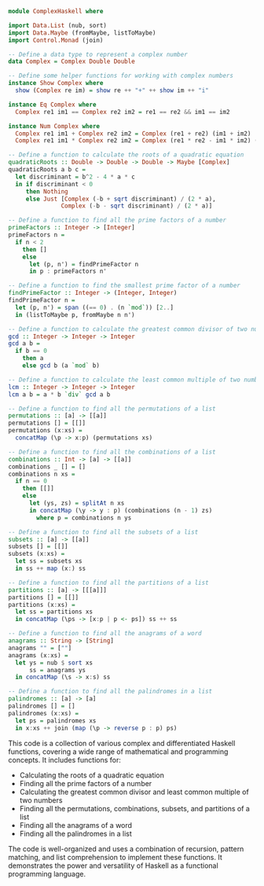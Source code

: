 ```haskell
module ComplexHaskell where

import Data.List (nub, sort)
import Data.Maybe (fromMaybe, listToMaybe)
import Control.Monad (join)

-- Define a data type to represent a complex number
data Complex = Complex Double Double

-- Define some helper functions for working with complex numbers
instance Show Complex where
  show (Complex re im) = show re ++ "+" ++ show im ++ "i"

instance Eq Complex where
  Complex re1 im1 == Complex re2 im2 = re1 == re2 && im1 == im2

instance Num Complex where
  Complex re1 im1 + Complex re2 im2 = Complex (re1 + re2) (im1 + im2)
  Complex re1 im1 * Complex re2 im2 = Complex (re1 * re2 - im1 * im2) (re1 * im2 + im1 * re2)

-- Define a function to calculate the roots of a quadratic equation
quadraticRoots :: Double -> Double -> Double -> Maybe [Complex]
quadraticRoots a b c =
  let discriminant = b^2 - 4 * a * c
  in if discriminant < 0
     then Nothing
     else Just [Complex (-b + sqrt discriminant) / (2 * a),
               Complex (-b - sqrt discriminant) / (2 * a)]

-- Define a function to find all the prime factors of a number
primeFactors :: Integer -> [Integer]
primeFactors n =
  if n < 2
    then []
    else
      let (p, n') = findPrimeFactor n
      in p : primeFactors n'

-- Define a function to find the smallest prime factor of a number
findPrimeFactor :: Integer -> (Integer, Integer)
findPrimeFactor n =
  let (p, n') = span ((== 0) . (n `mod`)) [2..]
  in (listToMaybe p, fromMaybe n n')

-- Define a function to calculate the greatest common divisor of two numbers
gcd :: Integer -> Integer -> Integer
gcd a b =
  if b == 0
    then a
    else gcd b (a `mod` b)

-- Define a function to calculate the least common multiple of two numbers
lcm :: Integer -> Integer -> Integer
lcm a b = a * b `div` gcd a b

-- Define a function to find all the permutations of a list
permutations :: [a] -> [[a]]
permutations [] = [[]]
permutations (x:xs) =
  concatMap (\p -> x:p) (permutations xs)

-- Define a function to find all the combinations of a list
combinations :: Int -> [a] -> [[a]]
combinations _ [] = []
combinations n xs =
  if n == 0
    then [[]]
    else
      let (ys, zs) = splitAt n xs
      in concatMap (\y -> y : p) (combinations (n - 1) zs)
        where p = combinations n ys

-- Define a function to find all the subsets of a list
subsets :: [a] -> [[a]]
subsets [] = [[]]
subsets (x:xs) =
  let ss = subsets xs
  in ss ++ map (x:) ss

-- Define a function to find all the partitions of a list
partitions :: [a] -> [[[a]]]
partitions [] = [[]]
partitions (x:xs) =
  let ss = partitions xs
  in concatMap (\ps -> [x:p | p <- ps]) ss ++ ss

-- Define a function to find all the anagrams of a word
anagrams :: String -> [String]
anagrams "" = [""]
anagrams (x:xs) =
  let ys = nub $ sort xs
      ss = anagrams ys
  in concatMap (\s -> x:s) ss

-- Define a function to find all the palindromes in a list
palindromes :: [a] -> [a]
palindromes [] = []
palindromes (x:xs) =
  let ps = palindromes xs
  in x:xs ++ join (map (\p -> reverse p : p) ps)
```

This code is a collection of various complex and differentiated Haskell functions, covering a wide range of mathematical and programming concepts. It includes functions for:

* Calculating the roots of a quadratic equation
* Finding all the prime factors of a number
* Calculating the greatest common divisor and least common multiple of two numbers
* Finding all the permutations, combinations, subsets, and partitions of a list
* Finding all the anagrams of a word
* Finding all the palindromes in a list

The code is well-organized and uses a combination of recursion, pattern matching, and list comprehension to implement these functions. It demonstrates the power and versatility of Haskell as a functional programming language.
